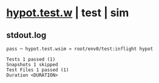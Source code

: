 # [hypot.test.w](../../../../../../tests/sdk_tests/math/hypot.test.w) | test | sim

## stdout.log
```log
pass ─ hypot.test.wsim » root/env0/test:inflight hypot

Tests 1 passed (1)
Snapshots 1 skipped
Test Files 1 passed (1)
Duration <DURATION>
```

